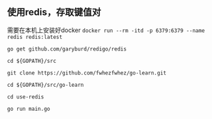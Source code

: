 ## 使用redis，存取键值对
需要在本机上安装好docker
`docker run --rm -itd -p 6379:6379 --name redis redis:latest`

`go get github.com/garyburd/redigo/redis`

`cd ${GOPATH}/src`

`git clone https://github.com/fwhezfwhez/go-learn.git`

`cd ${GOPATH}/src/go-learn`

`cd use-redis`

`go run main.go`
